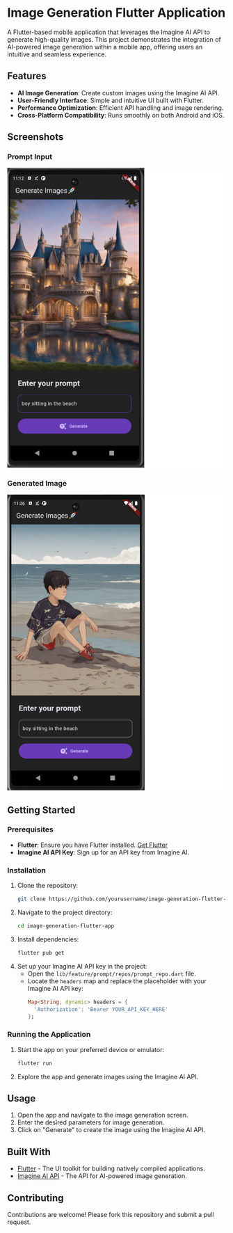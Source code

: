 
# Image Generation Flutter Application

A Flutter-based mobile application that leverages the Imagine AI API to generate high-quality images. This project demonstrates the integration of AI-powered image generation within a mobile app, offering users an intuitive and seamless experience.

## Features

- **AI Image Generation**: Create custom images using the Imagine AI API.
- **User-Friendly Interface**: Simple and intuitive UI built with Flutter.
- **Performance Optimization**: Efficient API handling and image rendering.
- **Cross-Platform Compatibility**: Runs smoothly on both Android and iOS.

## Screenshots

### Prompt Input
![Prompt Input](screenshots/prompt_input.png)

### Generated Image
![Generated Image](screenshots/generated_image.png)

## Getting Started

### Prerequisites

- **Flutter**: Ensure you have Flutter installed. [Get Flutter](https://flutter.dev/docs/get-started/install)
- **Imagine AI API Key**: Sign up for an API key from Imagine AI.

### Installation

1. Clone the repository:
   ```bash
   git clone https://github.com/yourusername/image-generation-flutter-app.git
   ```
2. Navigate to the project directory:
   ```bash
   cd image-generation-flutter-app
   ```
3. Install dependencies:
   ```bash
   flutter pub get
   ```
4. Set up your Imagine AI API key in the project:
   - Open the `lib/feature/prompt/repos/prompt_repo.dart` file.
   - Locate the `headers` map and replace the placeholder with your Imagine AI API key:
     ```dart
     Map<String, dynamic> headers = {
       'Authorization': 'Bearer YOUR_API_KEY_HERE'
     };
     ```

### Running the Application

1. Start the app on your preferred device or emulator:
   ```bash
   flutter run
   ```
2. Explore the app and generate images using the Imagine AI API.

## Usage

1. Open the app and navigate to the image generation screen.
2. Enter the desired parameters for image generation.
3. Click on "Generate" to create the image using the Imagine AI API.


## Built With

- [Flutter](https://flutter.dev/) - The UI toolkit for building natively compiled applications.
- [Imagine AI API](https://imagineai.com/) - The API for AI-powered image generation.

## Contributing

Contributions are welcome! Please fork this repository and submit a pull request.


